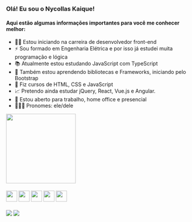 ### Olá! Eu sou o Nycollas Kaique!
#### Aqui estão algumas informações importantes para você me conhecer melhor:
- 👨‍💻 Estou iniciando na carreira de desenvolvedor front-end
- ⚡ Sou formado em Engenharia Elétrica e por isso já estudei muita programação e lógica
- 📚 Atualmente estou estudando JavaScript com TypeScript
- 🎨 Também estou aprendendo bibliotecas e Frameworks, iniciando pelo Bootstrap
- 📄 Fiz cursos de HTML, CSS e JavaScript
- 📈 Pretendo ainda estudar jQuery, React, Vue.js e Angular.
- 💼 Estou aberto para trabalho, home office e presencial
- 👨🏳‍🌈 Pronomes: ele/dele

<div>
  <img height="190px" src="https://github-readme-stats.vercel.app/api/top-langs/?username=nyckaique&show_icons=true&theme=tokyonight&layout=compact"/>
</div>

####

<div>  
  <img align="center" height="30" width="30" src="https://cdn.jsdelivr.net/gh/devicons/devicon/icons/html5/html5-original.svg" />    
  <img align="center" height="30" width="30" src="https://cdn.jsdelivr.net/gh/devicons/devicon/icons/css3/css3-original.svg" /> 
  <img align="center" height="30" width="30" src="https://cdn.jsdelivr.net/gh/devicons/devicon/icons/javascript/javascript-original.svg" /> 
  <img align="center" height="30" width="30" src="https://cdn.jsdelivr.net/gh/devicons/devicon/icons/typescript/typescript-original.svg" />  
  <img align="center" height="30" width="30" src="https://cdn.jsdelivr.net/gh/devicons/devicon/icons/bootstrap/bootstrap-original.svg" />     
</div>

###

<div>
  <a href="mailto:nycollaskaique@hotmail.com" target="_blank"><img src="https://img.shields.io/badge/Gmail-D14836?style=for-the-badge&logo=gmail&logoColor=white"/></a>
  <a href="https://www.linkedin.com/in/nycollaskaique/" target="_blank"><img src="https://img.shields.io/badge/LinkedIn-0077B5?style=for-the-badge&logo=linkedin&logoColor=white"/></a>
</div>

